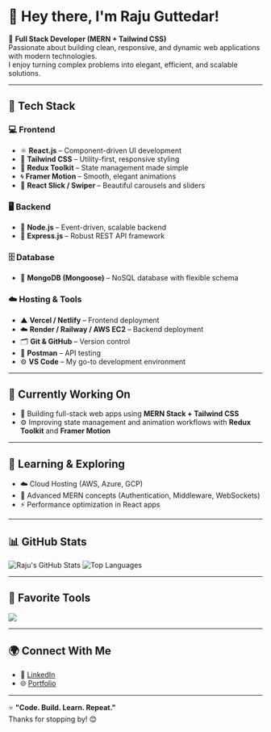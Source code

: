 # 👋 Hey there, I'm Raju Guttedar!

🚀 **Full Stack Developer (MERN + Tailwind CSS)**  
Passionate about building clean, responsive, and dynamic web applications with modern technologies.  
I enjoy turning complex problems into elegant, efficient, and scalable solutions.

---

## 🧠 Tech Stack

### 💻 Frontend
- ⚛️ **React.js** – Component-driven UI development  
- 🎨 **Tailwind CSS** – Utility-first, responsive styling  
- 🧰 **Redux Toolkit** – State management made simple  
- 🌀 **Framer Motion** – Smooth, elegant animations  
- 🎠 **React Slick / Swiper** – Beautiful carousels and sliders  

### 🖥 Backend
- 🧩 **Node.js** – Event-driven, scalable backend  
- 🧮 **Express.js** – Robust REST API framework  

### 🗄 Database
- 🍃 **MongoDB (Mongoose)** – NoSQL database with flexible schema  

### ☁️ Hosting & Tools
- ▲ **Vercel / Netlify** – Frontend deployment  
- ☁️ **Render / Railway / AWS EC2** – Backend deployment  
- 🗂 **Git & GitHub** – Version control  
- 💬 **Postman** – API testing  
- ⚙️ **VS Code** – My go-to development environment  

---

## 🧩 Currently Working On
- 🔭 Building full-stack web apps using **MERN Stack + Tailwind CSS**
- ⚙️ Improving state management and animation workflows with **Redux Toolkit** and **Framer Motion**

---

## 🧠 Learning & Exploring
- ☁️ Cloud Hosting (AWS, Azure, GCP)
- 🧩 Advanced MERN concepts (Authentication, Middleware, WebSockets)
- ⚡ Performance optimization in React apps

---

## 📊 GitHub Stats

![Raju's GitHub Stats](https://github-readme-stats.vercel.app/api?username=RajuGuttedar&show_icons=true&theme=tokyonight)
![Top Languages](https://github-readme-stats.vercel.app/api/top-langs/?username=RajuGuttedar&layout=compact&theme=tokyonight)

---

## 🧰 Favorite Tools

<p align="left">
  <img src="https://skillicons.dev/icons?i=react,redux,nodejs,express,mongodb,tailwind,html,css,javascript,git,github,vscode,postman" />
</p>

---

## 🌍 Connect With Me

- 💼 [LinkedIn](https://www.linkedin.com/in/rajuguttedar/)
- 🌐 [Portfolio](https://glance-me.vercel.app/)

---

⭐ **"Code. Build. Learn. Repeat."**  
Thanks for stopping by! 😊
